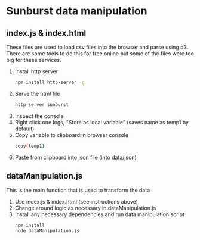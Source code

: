 # Sunburst data manipulation

## index.js & index.html
These files are used to load csv files into the browser and parse using d3. There are some tools to do this for free online but some of the files were too big for these services.

1. Install http server
    ```bash
    npm install http-server -g
    ```
2. Serve the html file
    ```bash
    http-server sunburst
    ```
3. Inspect the console
4. Right click one logs, "Store as local variable" (saves name as temp1 by default)
5. Copy variable to clipboard in browser console
    ```bash
    copy(temp1)
    ```
6. Paste from clipboard into json file (into data/json)

## dataManipulation.js
This is the main function that is used to transform the data

1. Use index.js & index.html (see instructions above)
2. Change around logic as necessary in dataManipulation.js
3. Install any necessary dependencies and run data manipulation script
    ```bash
    npm install
    node dataManipulation.js
    ```
